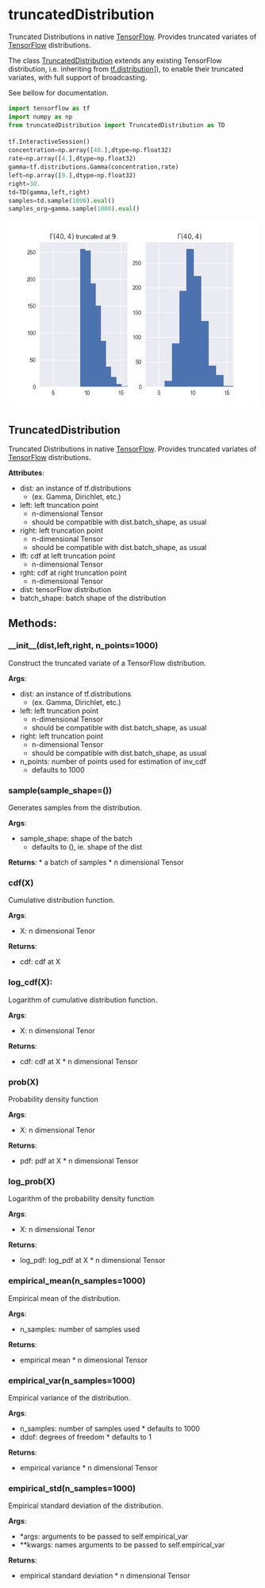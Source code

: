 # truncatedDistribution

Truncated Distributions in native [TensorFlow](https://www.tensorflow.org/). Provides truncated variates of [TensorFlow](https://www.tensorflow.org/) distributions.

The class [TruncatedDistribution](TruncatedDistribution) extends any existing TensorFlow distribution, i.e. inheriting from [tf.distribution](https://www.tensorflow.org/api_docs/python/tf/distributions/Distribution)]), to enable their truncated variates, with full support of broadcasting.

See bellow for documentation.

```python
import tensorflow as tf
import numpy as np
from truncatedDistribution import TruncatedDistribution as TD

tf.InteractiveSession()
concentration=np.array([40.],dtype=np.float32)
rate=np.array([4.],dtype=np.float32)
gamma=tf.distributions.Gamma(concentration,rate)
left=np.array([9.],dtype=np.float32)
right=30.
td=TD(gamma,left,right)
samples=td.sample(1000).eval()
samples_org=gamma.sample(1000).eval()
```

![gamma_ex](/imgs/gamma_ex.png)

## TruncatedDistribution

Truncated Distributions in native [TensorFlow](https://www.tensorflow.org/). Provides truncated variates of [TensorFlow](https://www.tensorflow.org/) distributions.

  **Attributes**:
  * dist: an instance of tf.distributions
      * (ex. Gamma, Dirichlet, etc.)
  * left: left truncation point
      * n-dimensional Tensor
      * should be compatible with dist.batch_shape, as usual
  * right: left truncation point
      * n-dimensional Tensor
      * should be compatible with dist.batch_shape, as usual
  * lft: cdf at left truncation point
      * n-dimensional Tensor
  * rght: cdf at right truncation point
      * n-dimensional Tensor
  * dist: tensorFlow distribution
  * batch_shape: batch shape of the distribution

## Methods:

### \_\_init\_\_(dist,left,right, n_points=1000)

Construct the truncated variate of a TensorFlow distribution.

  **Args**:
  * dist: an instance of tf.distributions
      * (ex. Gamma, Dirichlet, etc.)
  * left: left truncation point
      * n-dimensional Tensor
      * should be compatible with dist.batch_shape, as usual
  * right: left truncation point
      * n-dimensional Tensor
      * should be compatible with dist.batch_shape, as usual
  * n_points: number of points used for estimation of inv_cdf
      * defaults to 1000

### sample(sample_shape=())

Generates samples from the distribution.

  **Args**:
  * sample_shape: shape of the batch
      * defaults to (), ie. shape of the dist

  **Returns**:
    * a batch of samples
      * n dimensional Tensor

### cdf(X)

Cumulative distribution function.

  **Args**:
  * X: n dimensional Tenor
  
  **Returns**:
  * cdf: cdf at X

### log_cdf(X):

Logarithm of cumulative distribution function.
    
  **Args**:
  * X: n dimensional Tenor
  
  **Returns**:
  * cdf: cdf at X
		* n dimensional Tensor

### prob(X)

Probability density function
    
  **Args**:
  * X: n dimensional Tenor
  
  **Returns**:
  * pdf: pdf at X
		* n dimensional Tensor

### log_prob(X)

Logarithm of the probability density function
    
  **Args**:
  * X: n dimensional Tenor
  
  **Returns**:
  * log\_pdf: log_pdf at X
		* n dimensional Tensor

### empirical\_mean(n_samples=1000)

Empirical mean of the distribution.
    
  **Args**:
  * n_samples: number of samples used
  
  **Returns**:
  * empirical mean
		* n dimensional Tensor

### empirical\_var(n_samples=1000)

Empirical variance of the distribution.
    
  **Args**:
  * n_samples: number of samples used
		* defaults to 1000
  * ddof: degrees of freedom
		* defaults to 1
  
  **Returns**:
  * empirical variance
		* n dimensional Tensor

### empirical\_std(n_samples=1000)

Empirical standard deviation of the distribution.
    
  **Args**:
  * *args: arguments to be passed to self.empirical_var
  * **kwargs: names arguments to be passed to self.empirical_var
  
  **Returns**:
  * empirical standard deviation
		* n dimensional Tensor